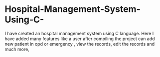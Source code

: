 # Hospital-Management-System-Using-C-
I have created an hospital management system using C language. Here I have added many features like a user after compiling the project can add new patient in opd or emergency , view the records, edit the records and much more,
